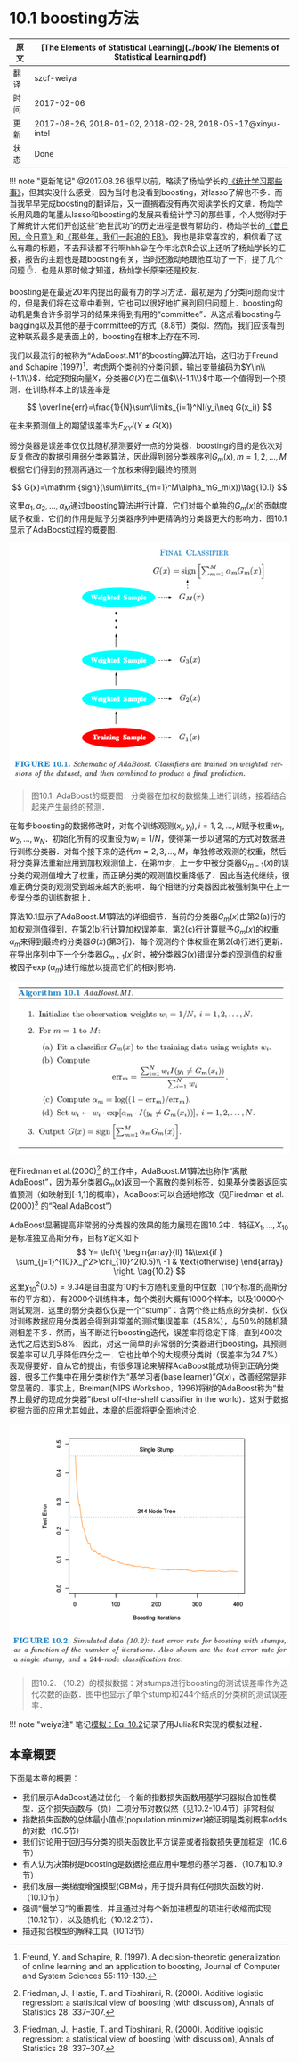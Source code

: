 # 10.1 boosting方法

| 原文   | [The Elements of Statistical Learning](../book/The Elements of Statistical Learning.pdf) |
| ---- | ---------------------------------------- |
| 翻译   | szcf-weiya                               |
| 时间   | 2017-02-06                               |
| 更新   | 2017-08-26, 2018-01-02, 2018-02-28, 2018-05-17@xinyu-intel|
| 状态 | Done | 

!!! note "更新笔记"
    @2017.08.26 很早以前，略读了杨灿学长的[《统计学习那些事》](https://cosx.org/2011/12/stories-about-statistical-learning/)，但其实没什么感受，因为当时也没看到boosting，对lasso了解也不多．而当我早早完成boosting的翻译后，又一直搁着没有再次阅读学长的文章．杨灿学长用风趣的笔墨从lasso和boosting的发展来看统计学习的那些事，个人觉得对于了解统计大佬们开创这些“绝世武功”的历史进程是很有帮助的．杨灿学长的[《昔日因，今日意》](https://cosx.org/2014/04/lmmandme)和[《那些年，我们一起追的 EB》](https://cosx.org/2012/05/chase-after-eb/)，我也是非常喜欢的，相信看了这么有趣的标题，不去拜读都不行啊hhh:grinning:在今年北京R会议上还听了杨灿学长的汇报，报告的主题也是跟boosting有关，当时还激动地跟他互动了一下，提了几个问题 :raised_hand:．也是从那时候才知道，杨灿学长原来还是校友．


boosting是在最近20年内提出的最有力的学习方法．最初是为了分类问题而设计的，但是我们将在这章中看到，它也可以很好地扩展到回归问题上．boosting的动机是集合许多弱学习的结果来得到有用的“committee”．从这点看boosting与bagging以及其他的基于committee的方式（8.8节）类似．然而，我们应该看到这种联系最多是表面上的，boosting在根本上存在不同．

我们以最流行的被称为“AdaBoost.M1”的boosting算法开始，这归功于Freund and Schapire (1997)[^1]．考虑两个类别的分类问题，输出变量编码为$Y\in\\{-1,1\\}$．给定预报向量$X$，分类器$G(X)$在二值$\\{-1,1\\}$中取一个值得到一个预测．在训练样本上的误差率是

$$
\overline{err}=\frac{1}{N}\sum\limits_{i=1}^NI(y_i\neq G(x_i))
$$

在未来预测值上的期望误差率为$E_{XY}I(Y\neq G(X))$

弱分类器是误差率仅仅比随机猜测要好一点的分类器．boosting的目的是依次对反复修改的数据引用弱分类器算法，因此得到弱分类器序列$G_m(x),m=1,2,\ldots,M$ 根据它们得到的预测再通过一个加权来得到最终的预测

$$
G(x)=\mathrm {sign}(\sum\limits_{m=1}^M\alpha_mG_m(x))\tag{10.1}
$$

这里$\alpha_1,\alpha_2,\ldots,\alpha_M$通过boosting算法进行计算，它们对每个单独的$G_m(x)$的贡献度赋予权重．它们的作用是赋予分类器序列中更精确的分类器更大的影响力．图10.1显示了AdaBoost过程的概要图．

![](../img/10/fig10.1.png)

> 图10.1. AdaBoost的概要图．分类器在加权的数据集上进行训练，接着结合起来产生最终的预测．

在每步boosting的数据修改时，对每个训练观测$(x_i,y_i),i=1,2,\ldots,N$赋予权重$w_1,w_2,\ldots,w_N$．初始化所有的权重设为$w_i=1/N$，使得第一步以通常的方式对数据进行训练分类器．对每个接下来的迭代$m=2,3,\ldots,M$，单独修改观测的权重，然后将分类算法重新应用到加权观测值上．在第$m$步，上一步中被分类器$G_{m-1}(x)$的误分类的观测值增大了权重，而正确分类的观测值权重降低了．因此当迭代继续，很难正确分类的观测受到越来越大的影响．每个相继的分类器因此被强制集中在上一步误分类的训练数据上．

算法10.1显示了AdaBoost.M1算法的详细细节．当前的分类器$G_m(x)$由第2(a)行的加权观测值得到．在第2(b)行计算加权误差率．第2(c)行计算赋予$G_m(x)$的权重$\alpha_m$来得到最终的分类器$G(x)$(第3行)．每个观测的个体权重在第2(d)行进行更新．在导出序列中下一个分类器$G_{m+1}(x)$时，被分类器$G(x)$错误分类的观测值的权重被因子$\exp(\alpha_m)$进行缩放以提高它们的相对影响．

![](../img/10/alg10.1.png)

在Firedman et al.(2000)[^2] 的工作中，AdaBoost.M1算法也称作“离散 AdaBoost”，因为基分类器$G_m(x)$返回一个离散的类别标签．如果基分类器返回实值预测（如映射到[-1,1]的概率），AdaBoost可以合适地修改（见Firedman et al. (2000)[^2] 的“Real AdaBoost”）

AdaBoost显著提高非常弱的分类器的效果的能力展现在图10.2中．特征$X_1,\ldots,X_{10}$是标准独立高斯分布，目标$Y$定义如下
$$
Y=
\left\{
\begin{array}{ll}
1&\text{if } \sum_{j=1}^{10}X_j^2>\chi_{10}^2(0.5)\\
-1 & \text{otherwise}
\end{array}
\right.
\tag{10.2}
$$
这里$\chi_{10}^2(0.5)=9.34$是自由度为10的卡方随机变量的中位数（10个标准的高斯分布的平方和）．有2000个训练样本，每个类别大概有1000个样本，以及10000个测试观测．这里的弱分类器仅仅是一个“stump”：含两个终止结点的分类树．仅仅对训练数据应用分类器会得到非常差的测试集误差率（45.8%），与50%的随机猜测相差不多．然而，当不断进行boosting迭代，误差率将稳定下降，直到400次迭代之后达到5.8%．因此，对这一简单的非常弱的分类器进行boosting，其预测误差率可以几乎降低四分之一．它也比单个的大规模分类树（误差率为24.7%）表现得要好．自从它的提出，有很多理论来解释AdaBoost能成功得到正确分类器．很多工作集中在用分类树作为“基学习者(base learner)”$G(x)$，改善经常是非常显著的．事实上，Breiman(NIPS Workshop，1996)将树的AdaBoost称为“世界上最好的现成分类器”(best off-the-shelf classifier in
the world)．这对于数据挖掘方面的应用尤其如此，本章的后面将更全面地讨论．

![](../img/10/fig10.2.png)

> 图10.2. （10.2）的模拟数据：对stumps进行boosting的测试误差率作为迭代次数的函数．图中也显示了单个stump和244个结点的分类树的测试误差率．

!!! note "weiya注"
    笔记[模拟：Eq. 10.2](https://esl.hohoweiya.xyz/notes/boosting/sim-eq-10-2/index.html)记录了用Julia和R实现的模拟过程．

## 本章概要

下面是本章的概要：

- 我们展示AdaBoost通过优化一个新的指数损失函数用基学习器拟合加性模型．这个损失函数与（负）二项分布对数似然（见10.2-10.4节）非常相似
- 指数损失函数的总体最小值点(population minimizer)被证明是类别概率odds的对数（10.5节）
- 我们讨论用于回归与分类的损失函数比平方误差或者指数损失更加稳定（10.6节）
- 有人认为决策树是boosting是数据挖掘应用中理想的基学习器．（10.7和10.9节）
- 我们发展一类梯度增强模型(GBMs)，用于提升具有任何损失函数的树．（10.10节）
- 强调“慢学习”的重要性，并且通过对每个新加进模型的项进行收缩而实现（10.12节），以及随机化（10.12.2节）．
- 描述拟合模型的解释工具（10.13节）

[^1]: Freund, Y. and Schapire, R. (1997). A decision-theoretic generalization of online learning and an application to boosting, Journal of Computer and System Sciences 55: 119–139.
[^2]: Friedman, J., Hastie, T. and Tibshirani, R. (2000). Additive logistic regression: a statistical view of boosting (with discussion), Annals of Statistics 28: 337–307.